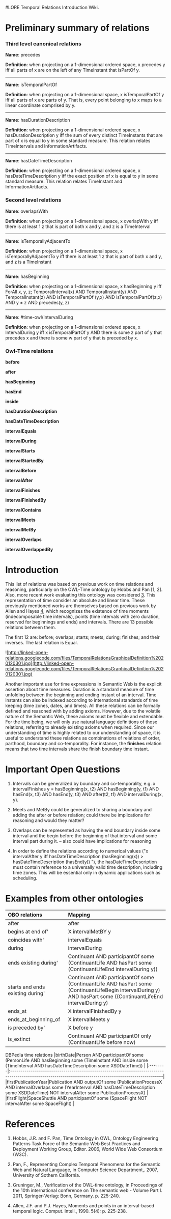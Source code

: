 #LORE Temporal Relations Introduction Wiki.

# Preliminary summary of relations #
### Third level canonical relations ###

**Name**: precedes

**Definition**: when projecting on a 1-dimensional ordered space, x precedes y iff all parts of x are on the left of any TimeInstant that isPartOf y.


---


**Name**: isTemporalPartOf

**Definition**: when projecting on a 1-dimensional space, x isTemporalPartOf y iff all parts of x are parts of y. That is, every point belonging to x maps to a linear coordinate comprised by y.


---


**Name**: hasDurationDescription

**Definition**: when projecting on a 1-dimensional ordered space, x hasDurationDescription y iff the sum of every distinct TimeInstants that are part of x is equal to y in some standard measure. This relation relates TimeIntervals and InformationArtifacts.


---


**Name**: hasDateTimeDescription

**Definition**: when projecting on a 1-dimensional ordered space, x hasDateTimeDescription y iff the exact position of x is equal to y in some standard measure. This relation relates TimeInstant and InformationArtifacts.


### Second level relations ###

**Name**: overlapsWith

**Definition**: when projecting on a 1-dimensional space, x overlapWith y iff there is at least 1 z that is part of both x and y, and z is a TimeInterval


---


**Name**: isTemporallyAdjacentTo

**Definition**: when projecting on a 1-dimensional space, x isTemporallyAdjacentTo y iff there is at least 1 z that is part of both x and y, and z is a TimeInstant


---


**Name**: hasBeginning

**Definition**: when projecting on a 1-dimensional space, x hasBeginning y iff ForAll x, y, z; TemporalInterval(x) AND TemporalInstant(y) AND TemporalInstant(z) AND isTemporalPartOf (y,x) AND isTemporalPartOf(z,x) AND y ≠ z AND precedes(y, z)


---


**Name**: #time-owl/IntervalDuring

**Definition**: when projecting on a 1-dimensional ordered space, x IntervalDuring y iff x isTemporalPartOf y AND there is some z part of y that precedes x and there is some w part of y that is preceded by x.


### Owl-Time relations ###

**before**

**after**

**hasBeginning**

**hasEnd**

**inside**

**hasDurationDescription**

**hasDateTimeDescription**

**intervalEquals**

**intervalDuring**

**intervalStarts**

**intervalStartedBy**

**intervalBefore**

**intervalAfter**

**intervalFinishes**

**intervalFinishedBy**

**intervalContains**

**intervalMeets**

**intervalMetBy**

**intervalOverlaps**

**intervalOverlappedBy**



# Introduction #

This list of relations was based on previous work on time relations and reasoning, particularly on the OWL-Time ontology by Hobbs and Pan [1, 2]. Also, more recent work evaluating this ontology was considered [3](3.md).
This representation of time consider an absolute and linear time. These previously mentioned works are themselves based on previous work by Allen and Hayes [4](4.md), which recognizes the existence of time moments (indecomposable time intervals), points (time intervals with zero duration, reserved for beginnings and ends)  and intervals. There are 13 possible relations between them.

The first 12 are: before; overlaps; starts; meets; during; finishes; and their inverses. The last relation is Equal.

![http://linked-open-relations.googlecode.com/files/TemporalRelationsGraphicalDefinition%2020120301.jpg](http://linked-open-relations.googlecode.com/files/TemporalRelationsGraphicalDefinition%2020120301.jpg)

Another important use for time expressions in Semantic Web is the explicit assertion about time measures. Duration is a standard measure of time unfolding between the beginning and ending instant of an interval. Time instants can also be indexed according to international standards of time keeping (time zones, dates, and times).
All these relations can be formally defined and reasoned with by adding axioms. However, due to the volatile nature of the Semantic Web, these axioms must be flexible and extendable. For the time being, we will only use natural language definitions of those relations, referring to already existing axioms when required. Since our understanding of time is highly related to our understanding of space, it is useful to understand these relations as combinations of relations of order, parthood, boundary and co-temporality. For instance, the **finishes** relation means that two time intervals share the finish boundary time instant.


# Important Open Questions #

1)	Intervals can be generalized by boundary and co-temporality, e.g. x  intervalFinishes y = hasBeginning(x, t2) AND hasBeginning(y, t1) AND hasEnd(x, t3) AND hasEnd(y, t3) AND after(t2, t1) AND intervalDuring(x, y).

2)	Meets and MetBy could be generalized to sharing a boundary and adding the after or before relation; could there be implications for reasoning and would they matter?

3)	Overlaps can be represented as having the end boundary inside some interval and the begin before the beginning of that interval and some interval part during it. – also could have implications for reasoning

4)	In order to define the relations according to numerical values ("x intervalAfter y iff hasDateTimeDescription (hasBeginning(x)) >  hasDateTimeDescription (hasEnd(y)) "), the hasDateTimeDescription must contain reference to a universally valid time description, including time zones. This will be essential only in dynamic applications such as scheduling.

# Examples from other ontologies #

|OBO relations|Mapping|
|:------------|:------|
|after|after|
|begins at end of'|X intervalMetBY y|
|coincides with'|intervalEquals|
|during|intervalDuring|
|ends existing during'|Continuant AND participantOf some (ContinuantLife AND hasPart some (ContinuantLifeEnd intervalDuring y)) |
|starts and ends existing during'|Continuant AND participantOf some (ContinuantLife AND hasPart some (ContinuantLifeBegin intervalDuring y) AND hasPart some ((ContinuantLifeEnd intervalDuring y) |
|ends\_at|X intervalFinishedBy y|
|ends\_at\_beginning\_of|X intervalMeets y|
|is preceded by'|X before y|
|is\_extinct|Continuant AND participantOf only (ContinuantLife before now) |

DBPedia time relations
|birthDate|Person AND participantOf some (PersonLife AND hasBeginning some (TimeInstant AND inside some (TimeInterval AND hasDateTimeDescription some XSDDateTime)) |
|:--------|:--------------------------------------------------------------------------------------------------------------------------------------------------------|
|firstPublicationYear|Publication AND outputOf some (PublicationProcessX AND intervalOverlaps some (YearInterval AND hasDateTimeDescription some XSDDateTime) NOT intervalAfter some PublicationProcessX) |
|firstFlight|SpaceShuttle AND participantOf some (SpaceFlight NOT intervalAfter some SpaceFlight) |

# References #
1.	Hobbs, J.R. and F. Pan, Time Ontology in OWL, Ontology Engineering Patterns Task Force of the Semantic Web Best Practices and Deployment Working Group, Editor. 2006, World Wide Web Consortium (W3C).

2.	Pan, F., Representing Complex Temporal Phenomena for the Semantic Web and Natural Language, in Computer Science Department,. 2007, University of Sothern California.

3.	Gruninger, M., Verification of the OWL-time ontology, in Proceedings of the 10th international conference on The semantic web - Volume Part I. 2011, Springer-Verlag: Bonn, Germany. p. 225-240.

4.	Allen, J.F. and P.J. Hayes, Moments and points in an interval-based temporal logic. Comput. Intell., 1990. 5(4): p. 225-238.